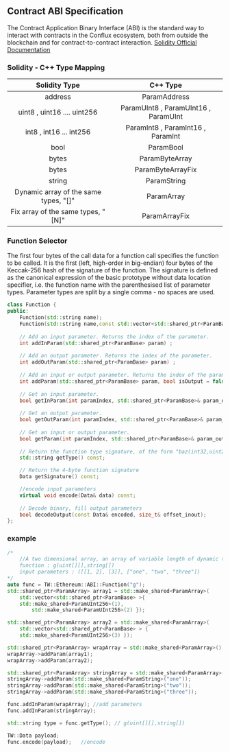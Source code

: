 ## Contract ABI Specification

The Contract Application Binary Interface (ABI) is the standard way to interact with contracts in the Conflux ecosystem, both from outside the blockchain and for contract-to-contract interaction. [Solidity Official Documentation](https://docs.soliditylang.org/en/v0.8.4/abi-spec.html)

### Solidity - C++ Type Mapping

|                Solidity Type                |                C++ Type                 |
| :-----------------------------------------: | :-------------------------------------: |
|                   address                   |              ParamAddress               |
|         uint8 , uint16 .... uint256         | ParamUInt8 , ParamUInt16 , ParamUInt<N> |
|           int8 , int16 ... int256           |  ParamInt8 , ParamInt16 , ParamInt<N>   |
|                    bool                     |                ParamBool                |
|                    bytes                    |             ParamByteArray              |
|                  bytes<N>                   |            ParamByteArrayFix            |
|                   string                    |               ParamString               |
| Dynamic array of the same types, "<type>[]" |               ParamArray                |
|  Fix array of the same types, "<type>[N]"   |              ParamArrayFix              |

###  Function Selector

The first four bytes of the call data for a function call specifies the function to be called. It is the first (left, high-order in big-endian) four bytes of the Keccak-256 hash of the signature of the function. The signature is defined as the canonical expression of the basic prototype without data location specifier, i.e. the function name with the parenthesised list of parameter types. Parameter types are split by a single comma - no spaces are used.

```c++
class Function {
public:
    Function(std::string name);
    Function(std::string name,const std::vector<std::shared_ptr<ParamBase>>& inParams);
    
    // Add an input parameter. Returns the index of the parameter.
    int addInParam(std::shared_ptr<ParamBase> param) ;
    
    // Add an output parameter. Returns the index of the parameter.
    int addOutParam(std::shared_ptr<ParamBase> param) ;
  
    // Add an input or output parameter. Returns the index of the parameter.
    int addParam(std::shared_ptr<ParamBase> param, bool isOutput = false);
    
    // Get an input parameter.
    bool getInParam(int paramIndex, std::shared_ptr<ParamBase>& param_out);
   
    // Get an output parameter.
    bool getOutParam(int paramIndex, std::shared_ptr<ParamBase>& param_out);
 
    // Get an input or output parameter.
    bool getParam(int paramIndex, std::shared_ptr<ParamBase>& param_out, bool isOutput = false);
    
    // Return the function type signature, of the form "baz(int32,uint256)"
    std::string getType() const;

    // Return the 4-byte function signature
    Data getSignature() const;

    //encode input parameters
    virtual void encode(Data& data) const;
    
    // Decode binary, fill output parameters
    bool decodeOutput(const Data& encoded, size_t& offset_inout);
};
```
### example

```c++
/*
	//A two dimensional array, an array of variable length of dynamic type
	function : g(uint[][],string[]) 
	input parameters : ([[1, 2], [3]], ["one", "two", "three"])
*/
auto func = TW::Ethereum::ABI::Function("g");
std::shared_ptr<ParamArray> array1 = std::make_shared<ParamArray>(
	std::vector<std::shared_ptr<ParamBase> >{
	std::make_shared<ParamUInt256>(1),
		std::make_shared<ParamUInt256>(2) });

std::shared_ptr<ParamArray> array2 = std::make_shared<ParamArray>(
	std::vector<std::shared_ptr<ParamBase> > {
	std::make_shared<ParamUInt256>(3) });

std::shared_ptr<ParamArray> wrapArray = std::make_shared<ParamArray>();
wrapArray->addParam(array1);
wrapArray->addParam(array2);

std::shared_ptr<ParamArray> stringArray = std::make_shared<ParamArray>();
stringArray->addParam(std::make_shared<ParamString>("one"));
stringArray->addParam(std::make_shared<ParamString>("two"));
stringArray->addParam(std::make_shared<ParamString>("three"));

func.addInParam(wrapArray);	//add parameters
func.addInParam(stringArray);

std::string type = func.getType(); // g(uint[][],string[])

TW::Data payload;
func.encode(payload);	//encode
```
